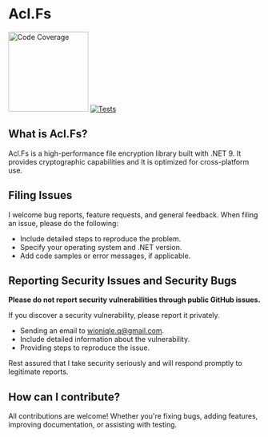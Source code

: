 # Acl.Fs

[<img src="https://img.shields.io/badge/Code%20Coverage-83%25-90EE90?logo=rider" alt="Code Coverage" style="width: 160px;">](https://github.com/user-attachments/assets/df56355e-23a4-4992-8172-80d9bab87b57)
[![Tests](https://github.com/wioniqle-q/acl-lib/actions/workflows/test.yml/badge.svg?event=workflow_dispatch)](https://github.com/wioniqle-q/acl-lib/actions/workflows/test.yml)

## What is Acl.Fs?

Acl.Fs is a high-performance file encryption library built with .NET 9. It provides cryptographic capabilities and
It is optimized for cross-platform use.

## Filing Issues

I welcome bug reports, feature requests, and general feedback. When filing an issue, please do the following:

- Include detailed steps to reproduce the problem.
- Specify your operating system and .NET version.
- Add code samples or error messages, if applicable.

## Reporting Security Issues and Security Bugs

**Please do not report security vulnerabilities through public GitHub issues.**

If you discover a security vulnerability, please report it privately.

- Sending an email to wioniqle.q@gmail.com.
- Include detailed information about the vulnerability.
- Providing steps to reproduce the issue.

Rest assured that I take security seriously and will respond promptly to legitimate reports.

## How can I contribute?

All contributions are welcome! Whether you're fixing bugs, adding features, improving documentation, or assisting with
testing.

